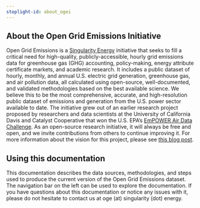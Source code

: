 ```yaml
---
stoplight-id: about_ogei
---
```


## About the Open Grid Emissions Initiative
Open Grid Emissions is a [Singularity Energy](https://singularity.energy/) initiative that seeks to fill a critical need for high-quality, publicly-accessible, hourly grid emissions data for greenhouse gas (GHG) accounting, policy-making, energy attribute certificate markets, and academic research. It includes a public dataset of hourly, monthly, and annual U.S. electric grid generation, greenhouse gas, and air pollution data, all calculated using open-source, well-documented, and validated methodologies based on the best available science. We believe this to be the most comprehensive, accurate, and high-resolution public dataset of emissions and generation from the U.S. power sector available to date. The initiative grew out of an earlier research project proposed by researchers and data scientists at the University of California Davis and Catalyst Cooperative that won the U.S. EPA’s [EmPOWER Air Data Challenge](https://www.epa.gov/airmarkets/empower-air-data-challenge). As an open-source research initiative, it will always be free and open, and we invite contributions from others to continue improving it. For more information about the vision for this project, please see [this blog post](https://medium.com/singularity-energy/introducing-the-open-grid-emissions-initiative-42f68f3b3f49). 

## Using this documentation
This documentation describes the data sources, methodologies, and steps used to produce the current version of the Open Grid Emissions dataset. The navigation bar on the left can be used to explore the documentation. If you have questions about this documentation or notice any issues with it, please do not hesitate to contact us at oge (at) singularity (dot) energy.